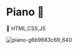 # Piano :musical_keyboard:
:musical_score: HTML,CSS,JS


![piano-g6b9683c69_640](https://user-images.githubusercontent.com/92184167/221122631-d12cb1cf-9e44-41ab-ba76-5b6a0b1ac0b4.jpg)
